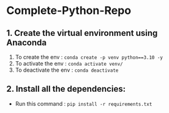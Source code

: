 # Complete-Python-Repo

## 1. Create the virtual environment using Anaconda
1. To create the env : `conda create -p venv python==3.10 -y`
2. To activate the env : `conda activate venv/`
3. To deactivate the env : `conda deactivate`

## 2. Install all the dependencies:
- Run this command : `pip install -r requirements.txt`